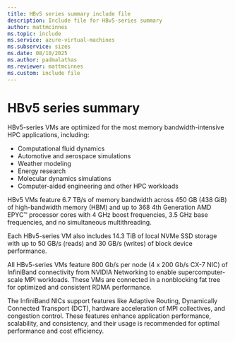 ```yaml
---
title: HBv5 series summary include file
description: Include file for HBv5-series summary
author: mattmcinnes
ms.topic: include
ms.service: azure-virtual-machines
ms.subservice: sizes
ms.date: 08/10/2025
ms.author: padmalathas
ms.reviewer: mattmcinnes
ms.custom: include file
---
```


# HBv5 series summary 

HBv5-series VMs are optimized for the most memory bandwidth-intensive HPC applications, including:

* Computational fluid dynamics
* Automotive and aerospace simulations
* Weather modeling
* Energy research
* Molecular dynamics simulations
* Computer-aided engineering and other HPC workloads

HBv5 VMs feature 6.7 TB/s of memory bandwidth across 450 GB (438 GiB) of high-bandwidth memory (HBM) and up to 368 4th Generation AMD EPYC™ processor cores with 4 GHz boost frequencies, 3.5 GHz base frequencies, and no simultaneous multithreading. 

Each HBv5-series VM also includes 14.3 TiB of local NVMe SSD storage with up to 50 GB/s (reads) and 30 GB/s (writes) of block device performance.

All HBv5-series VMs feature 800 Gb/s per node (4 x 200 Gb/s CX-7 NIC) of InfiniBand connectivity from NVIDIA Networking to enable supercomputer-scale MPI workloads. These VMs are connected in a nonblocking fat tree for optimized and consistent RDMA performance. 

The InfiniBand NICs support features like Adaptive Routing, Dynamically Connected Transport (DCT), hardware acceleration of MPI collectives, and congestion control. These features enhance application performance, scalability, and consistency, and their usage is recommended for optimal performance and cost efficiency.
